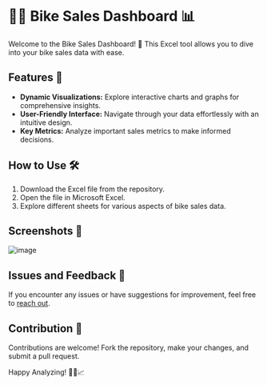 # 🚴‍♂️ Bike Sales Dashboard 📊

Welcome to the Bike Sales Dashboard! 🚀 This Excel tool allows you to dive into your bike sales data with ease.

## Features 🌟

- **Dynamic Visualizations:** Explore interactive charts and graphs for comprehensive insights.
- **User-Friendly Interface:** Navigate through your data effortlessly with an intuitive design.
- **Key Metrics:** Analyze important sales metrics to make informed decisions.

## How to Use 🛠️

1. Download the Excel file from the repository.
2. Open the file in Microsoft Excel.
3. Explore different sheets for various aspects of bike sales data.

## Screenshots 📸



![image](https://github.com/Madhugupta95/Excelproject/assets/117964914/e8b8d193-2026-4634-a571-6b20b2a686c9)


## Issues and Feedback 💬

If you encounter any issues or have suggestions for improvement, feel free to [reach out](https://www.linkedin.com/in/madhu-gupta-0953a0209/).

## Contribution 🤝

Contributions are welcome! Fork the repository, make your changes, and submit a pull request.

Happy Analyzing! 🚴‍♀️📈
